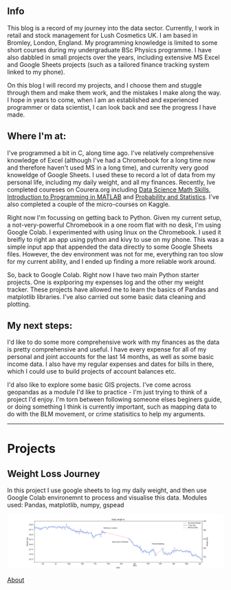 
## Info
This blog is a record of my journey into the data sector. 
Currently, I work in retail and stock management for Lush Cosmetics UK.
I am based in Bromley, London, England.
My programming knowledge is limited to some short courses during my undergraduate BSc Physics programme. I have also dabbled in small projects over the years, including extensive MS Excel and Google Sheets projects (such as a tailored finance tracking system linked to my phone). 

On this blog I will record my projects, and I choose them and stuggle through them and make them work, and the mistakes I make along the way. I hope in years to come, when I am an established and experienced programmer or data scientist, I can look back and see the progress I have made.


## Where I'm at:
I've programmed a bit in C, along time ago. I've relatively comprehensive knowledge of Excel (although I've had a Chromebook for a long time now and therefore haven't used MS in a long time), and currenlty very good knoweldge of Google Sheets. I used these to record a lot of data from my personal life, including my daily weight, and all my finances.
Recently, Ive completed coureses on Courera.org including [Data Science Math Skills](https://www.coursera.org/learn/datasciencemathskills/home/welcome), [Introduction to Programming in MATLAB](https://www.coursera.org/learn/matlab/home/welcome) and [Probability and Statistics](https://www.coursera.org/learn/probability-statistics/home/welcome). I've also completed a couple of the micro-courses on Kaggle.

Right now I'm focussing on getting back to Python. Given my current setup, a not-very-powerful Chromebook in a one room flat with no desk, I'm using Google Colab. I experimented with using linux on the Chromebook. I used it breifly to right an app using python and kivy to use on my phone. This was a simple input app that appended the data directly to some Google Sheets files. However, the dev environment was not for me, everything ran too slow for my current ability, and I ended up finding a more reliable work around. 

So, back to Google Colab.
Right now I have two main Python starter projects. One is explporing my expenses log and the other my weight tracker. 
These projects have allowed me to learn the basics of Pandas and matplotlib libraries. I've also carried out some basic data cleaning and plotting.



## My next steps:
I'd like to do some more comprehensive work with my finances as the data is pretty comprehensive and useful. I have every expense for all of my personal and joint accounts for the last 14 months, as well as some basic income data. I also have my regular expenses and dates for bills in there, which I could use to build projects of account balances etc. 

I'd also like to explore some basic GIS projects. I've come across geopandas as a module I'd like to practice - I'm just trying to think of a project I'd enjoy. I'm torn between following someone elses beginers guide, or doing something I think is currently important, such as mapping data to do with the BLM movement, or crime statisitics to help my arguments. 

___

# Projects

## Weight Loss Journey

In this project I use google sheets to log my daily weight, and then use Google Colab environemnt to process and visualise this data. Modules used: Pandas, matplotlib, numpy, gspead

![](/images/Weight%20loss%20so%20far.png)


[About](callumpb/about.md)
